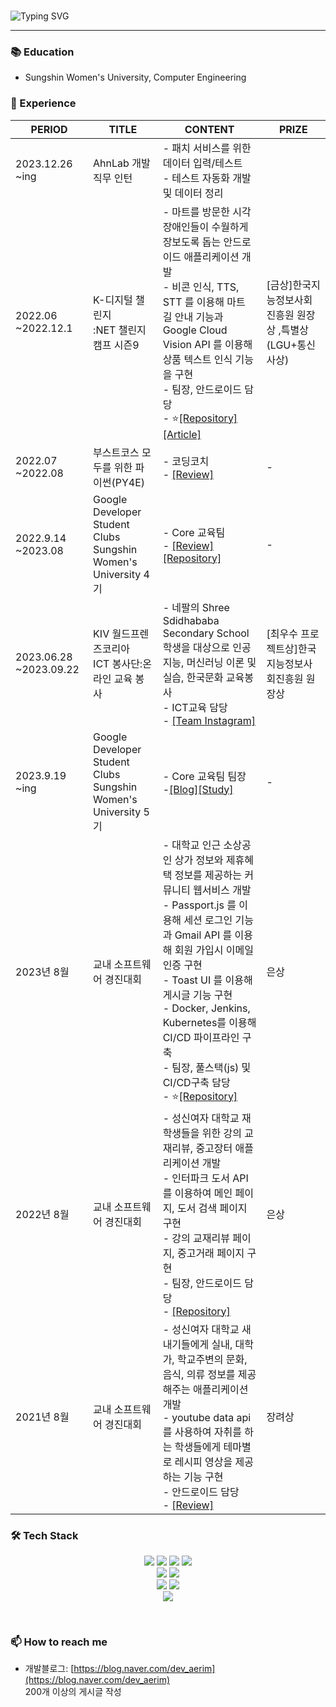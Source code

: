 <!-- 자기소개 시작 -->

<div>
<br>



![Typing SVG](https://readme-typing-svg.herokuapp.com?font=Indie+Flower&color=000000&size=30&center=true&lines=Hello+World+!&nbsp;+I'm+Ae+Rim+˙ᵕ˙+&nbsp;)
</div>

* * *



### **📚**  Education

- Sungshin Women's University, Computer Engineering



### **🙌**  Experience

| PERIOD                 | TITLE                                                        | CONTENT                                                      | PRIZE                                                     |
| ---------------------- | ------------------------------------------------------------ | ------------------------------------------------------------ | --------------------------------------------------------- |
| 2023.12.26<br />~ing   | AhnLab 개발직무 인턴                                         | - 패치 서비스를 위한 데이터 입력/테스트<br />- 테스트 자동화 개발 및 데이터 정리 |                                                           |
| 2022.06 ~2022.12.1     | K-디지털 챌린지<br />:NET 챌린지 캠프 시즌9                  | - 마트를 방문한 시각장애인들이 수월하게 장보도록 돕는 안드로이드 애플리케이션 개발<br/> \- 비콘 인식, TTS, STT 를 이용해 마트 길 안내 기능과 Google Cloud Vision API 를 이용해 상품 텍스트 인식 기능을 구현<br />- 팀장, 안드로이드 담당<br />- ⭐️[[Repository]](https://github.com/NetChallenge-masking/Whipping) [[Article]](https://www.etnews.com/20221201000166) | [금상]한국지능정보사회진흥원 원장상 ,특별상(LGU+통신사상) |
| 2022.07 ~2022.08       | 부스트코스 모두를 위한 파이썬(PY4E)                          | - 코딩코치 <br />- [[Review]](https://blog.naver.com/dev_aerim/222963528282) | -                                                         |
| 2022.9.14 ~2023.08     | Google Developer <br />Student Clubs Sungshin Women's University 4기 | - Core 교육팀 <br />- [[Review]](https://blog.naver.com/dev_aerim/223134685517) [[Repository]](https://github.com/OldEdu) | -                                                         |
| 2023.06.28 ~2023.09.22 | KIV 월드프렌즈코리아 <br />ICT 봉사단:온라인 교육 봉사       | - 네팔의 Shree Sdidhababa Secondary School <br />학생을 대상으로 인공지능, 머신러닝 이론 및 실습, 한국문화 교육봉사<br />- ICT교육 담당<br />- [[Team Instagram]](https://www.instagram.com/it__sathi/) | [최우수 프로젝트상]한국지능정보사회진흥원 원장상          |
| 2023.9.19        ~ing  | Google Developer <br />Student Clubs Sungshin Women's University 5기 | - Core 교육팀 팀장  <br />-[[Blog]](https://gdsc-sungshin.tistory.com/)[[Study]](https://github.com/aerim-choi/spring_study) | -                                                         |
| 2023년 8월             | 교내 소프트웨어 경진대회                                     | - 대학교 인근 소상공인 상가 정보와 제휴혜택 정보를 제공하는 커뮤니티 웹서비스 개발<br />- Passport.js 를 이용해 세션 로그인 기능과 Gmail API 를 이용해 회원 가입시 이메일인증 구현<br />- Toast UI 를 이용해 게시글 기능 구현<br /> - Docker, Jenkins, Kubernetes를 이용해 CI/CD 파이프라인 구축 </br> - 팀장, 풀스택(js) 및 CI/CD구축 담당 <br />- ⭐️[[Repository]](https://github.com/UniUnity-sungshin/UniUnity) | 은상                                                      |
| 2022년 8월             | 교내 소프트웨어 경진대회                                     | - 성신여자 대학교 재학생들을 위한 강의 교재리뷰, 중고장터 애플리케이션 개발<br />- 인터파크 도서 API 를 이용하여 메인 페이지, 도서 검색 페이지 구현<br/> \- 강의 교재리뷰 페이지, 중고거래 페이지 구현<br />- 팀장, 안드로이드 담당<br />- [[Repository]](https://github.com/aerim-choi/SHOWBOOK) | 은상                                                      |
| 2021년 8월             | 교내 소프트웨어 경진대회                                     | - 성신여자 대학교 새내기들에게 실내, 대학가, 학교주변의 문화, 음식, 의류 정보를 제공해주는 애플리케이션 개발  <br />- youtube data api 를 사용하여 자취를 하는 학생들에게 테마별로 레시피 영상을 제공하는 기능 구현<br />- 안드로이드 담당 <br />- [[Review]](https://blog.naver.com/dev_aerim/222494243889) | 장려상                                                    |

<div align='left'><h3><b>🛠 Tech Stack </b></h3>
<center><img src="https://img.shields.io/badge/JAVA-007396?style=flat-square&logo=java&logoColor=white">
<img src="https://img.shields.io/badge/Kotlin-7F52FF?style=flat-square&logo=Kotlin&logoColor=white">
<img src="https://img.shields.io/badge/c++-00599C?style=flat-square&logo=c%2B%2B&logoColor=white"/>
<img src="https://img.shields.io/badge/-Python-3776AB?style=flat-square&logo=Python&logoColor=white"/>
<br>

<img src="https://img.shields.io/badge/javascript-F7DF1E?style=flat-square&logo=javascript&logoColor=black"> 
<img src="https://img.shields.io/badge/Express-000000?style=flat-square&logo=Express&logoColor=white"/>
<br>
<img src="https://img.shields.io/badge/Firebase-FFCA28?style=flat-square&logo=firebase&logoColor=black"/>
<img src="https://img.shields.io/badge/MySQL-4479A1?style=flat-square&logo=MySQL&logoColor=white"/>
<br>
<img src="https://img.shields.io/badge/Android Studio-DDC84?style=flat-square&logo=Android Studio&logoColor=white"/></a>
</p>
</div>

<!-- 연락처 시작 -->
<br>

### 📫 How to reach me

- 개발블로그: [https://blog.naver.com/dev_aerim](https://blog.naver.com/dev_aerim)<br>
200개 이상의 게시글 작성
</br>
      
